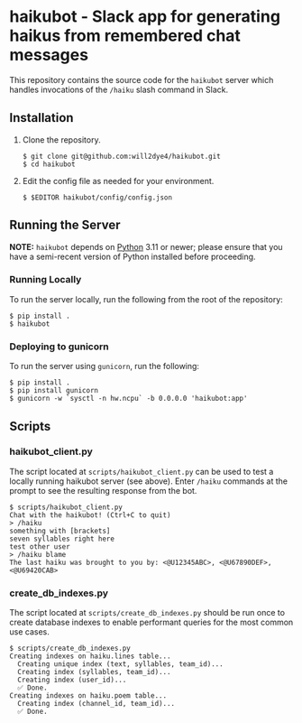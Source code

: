 # haikubot - Slack app for generating haikus from remembered chat messages

This repository contains the source code for the `haikubot` server which
handles invocations of the `/haiku` slash command in Slack.

## Installation

1.  Clone the repository.
    ```shell
    $ git clone git@github.com:will2dye4/haikubot.git
    $ cd haikubot
    ```

1.  Edit the config file as needed for your environment.
    ```shell
    $ $EDITOR haikubot/config/config.json
    ```

## Running the Server

**NOTE:** `haikubot` depends on [Python](https://www.python.org/downloads/) 3.11
or newer; please ensure that you have a semi-recent version of Python installed
before proceeding.

### Running Locally

To run the server locally, run the following from the root of the repository:

```shell
$ pip install .
$ haikubot
```

### Deploying to gunicorn

To run the server using `gunicorn`, run the following:

```shell
$ pip install .
$ pip install gunicorn
$ gunicorn -w `sysctl -n hw.ncpu` -b 0.0.0.0 'haikubot:app'
```

## Scripts

### haikubot_client.py

The script located at `scripts/haikubot_client.py` can be used to test
a locally running haikubot server (see above). Enter `/haiku` commands
at the prompt to see the resulting response from the bot.

```
$ scripts/haikubot_client.py
Chat with the haikubot! (Ctrl+C to quit)
> /haiku
something with [brackets]
seven syllables right here
test other user
> /haiku blame
The last haiku was brought to you by: <@U12345ABC>, <@U67890DEF>, <@U69420CAB>
```

### create_db_indexes.py

The script located at `scripts/create_db_indexes.py` should be run once
to create database indexes to enable performant queries for the most
common use cases.

```
$ scripts/create_db_indexes.py
Creating indexes on haiku.lines table...
  Creating unique index (text, syllables, team_id)...
  Creating index (syllables, team_id)...
  Creating index (user_id)...
  ✅ Done.
Creating indexes on haiku.poem table...
  Creating index (channel_id, team_id)...
  ✅ Done.
```
